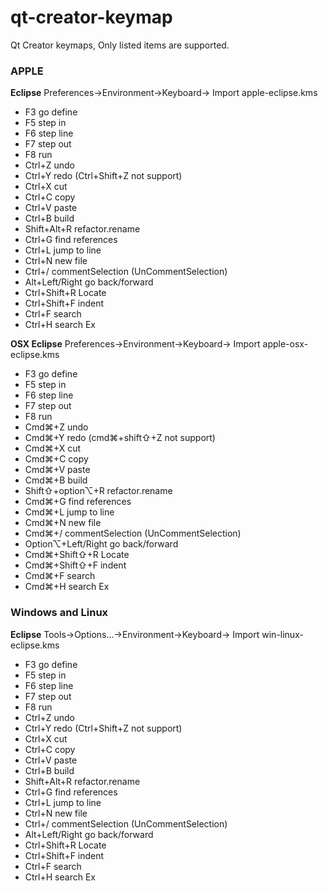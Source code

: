 # qt-creator-keymap

Qt Creator keymaps, Only listed items are supported.

### APPLE 
**Eclipse** Preferences->Environment->Keyboard-> Import apple-eclipse.kms

- F3 go define
- F5 step in 
- F6 step line
- F7 step out
- F8 run
- Ctrl+Z undo
- Ctrl+Y redo (Ctrl+Shift+Z not support)
- Ctrl+X cut
- Ctrl+C copy
- Ctrl+V paste
- Ctrl+B build
- Shift+Alt+R refactor.rename
- Ctrl+G find references
- Ctrl+L jump to line
- Ctrl+N new file 
- Ctrl+/ commentSelection (UnCommentSelection)
- Alt+Left/Right go back/forward
- Ctrl+Shift+R Locate
- Ctrl+Shift+F indent
- Ctrl+F search
- Ctrl+H search Ex

**OSX Eclipse** Preferences->Environment->Keyboard-> Import apple-osx-eclipse.kms

- F3 go define
- F5 step in 
- F6 step line
- F7 step out
- F8 run
- Cmd⌘+Z undo
- Cmd⌘+Y redo (cmd⌘+shift⇧+Z not support)
- Cmd⌘+X cut
- Cmd⌘+C copy
- Cmd⌘+V paste
- Cmd⌘+B build
- Shift⇧+option⌥+R refactor.rename
- Cmd⌘+G find references
- Cmd⌘+L jump to line
- Cmd⌘+N new file 
- Cmd⌘+/ commentSelection (UnCommentSelection)
- Option⌥+Left/Right go back/forward
- Cmd⌘+Shift⇧+R Locate
- Cmd⌘+Shift⇧+F indent
- Cmd⌘+F search
- Cmd⌘+H search Ex

### Windows and Linux
**Eclipse** Tools->Options...->Environment->Keyboard-> Import win-linux-eclipse.kms

- F3 go define
- F5 step in 
- F6 step line
- F7 step out
- F8 run
- Ctrl+Z undo
- Ctrl+Y redo (Ctrl+Shift+Z not support)
- Ctrl+X cut
- Ctrl+C copy
- Ctrl+V paste
- Ctrl+B build
- Shift+Alt+R refactor.rename
- Ctrl+G find references
- Ctrl+L jump to line
- Ctrl+N new file 
- Ctrl+/ commentSelection (UnCommentSelection)
- Alt+Left/Right go back/forward
- Ctrl+Shift+R Locate
- Ctrl+Shift+F indent
- Ctrl+F search
- Ctrl+H search Ex
